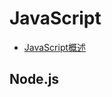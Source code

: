 # JavaScript

- [JavaScript概述](https://developer.mozilla.org/zh-CN/docs/Web/JavaScript/Language_Overview)

## Node.js

